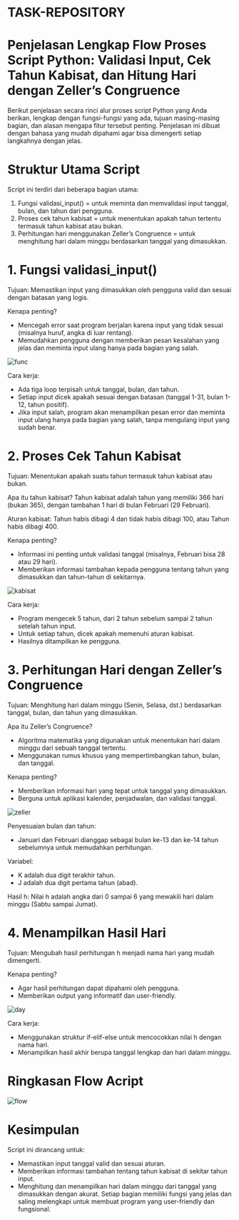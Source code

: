 # TASK-REPOSITORY 
# Penjelasan Lengkap Flow Proses Script Python: Validasi Input, Cek Tahun Kabisat, dan Hitung Hari dengan Zeller’s Congruence

Berikut penjelasan secara rinci alur proses script Python yang Anda berikan, lengkap dengan fungsi-fungsi yang ada, tujuan masing-masing bagian, dan alasan mengapa fitur tersebut penting. Penjelasan ini dibuat dengan bahasa yang mudah dipahami agar bisa dimengerti setiap langkahnya dengan jelas.

# Struktur Utama Script
Script ini terdiri dari beberapa bagian utama:
1.	Fungsi validasi_input() = untuk meminta dan memvalidasi input tanggal, bulan, dan tahun dari pengguna.
2.	Proses cek tahun kabisat = untuk menentukan apakah tahun tertentu termasuk tahun kabisat atau bukan.
3.	Perhitungan hari menggunakan Zeller’s Congruence = untuk menghitung hari dalam minggu berdasarkan tanggal yang dimasukkan.

# 1. Fungsi validasi_input()

Tujuan: Memastikan input yang dimasukkan oleh pengguna valid dan sesuai dengan batasan yang logis.

Kenapa penting?
- Mencegah error saat program berjalan karena input yang tidak sesuai (misalnya huruf, angka di luar rentang).
- Memudahkan pengguna dengan memberikan pesan kesalahan yang jelas dan meminta input ulang hanya pada bagian yang salah.

![func](https://github.com/Farhan-Fadillah/picture_list/blob/2d82139cc2b044d7f844862714b1e7c8edd628de/function%20val%20input%20cal%20date.png)

Cara kerja:
- Ada tiga loop terpisah untuk tanggal, bulan, dan tahun.
- Setiap input dicek apakah sesuai dengan batasan (tanggal 1-31, bulan 1-12, tahun positif).
- Jika input salah, program akan menampilkan pesan error dan meminta input ulang hanya pada bagian yang salah, tanpa mengulang input yang sudah benar.

# 2. Proses Cek Tahun Kabisat

Tujuan: Menentukan apakah suatu tahun termasuk tahun kabisat atau bukan.

Apa itu tahun kabisat?
Tahun kabisat adalah tahun yang memiliki 366 hari (bukan 365), dengan tambahan 1 hari di bulan Februari (29 Februari).

Aturan kabisat:
Tahun habis dibagi 4 dan tidak habis dibagi 100, atau Tahun habis dibagi 400.

Kenapa penting?
- Informasi ini penting untuk validasi tanggal (misalnya, Februari bisa 28 atau 29 hari).
- Memberikan informasi tambahan kepada pengguna tentang tahun yang dimasukkan dan tahun-tahun di sekitarnya.

![kabisat](https://github.com/Farhan-Fadillah/picture_list/blob/2d82139cc2b044d7f844862714b1e7c8edd628de/cek%20kabisat.png)

Cara kerja:
- Program mengecek 5 tahun, dari 2 tahun sebelum sampai 2 tahun setelah tahun input.
- Untuk setiap tahun, dicek apakah memenuhi aturan kabisat.
- Hasilnya ditampilkan ke pengguna.

# 3. Perhitungan Hari dengan Zeller’s Congruence

Tujuan: Menghitung hari dalam minggu (Senin, Selasa, dst.) berdasarkan tanggal, bulan, dan tahun yang dimasukkan.

Apa itu Zeller’s Congruence?
- Algoritma matematika yang digunakan untuk menentukan hari dalam minggu dari sebuah tanggal tertentu.
- Menggunakan rumus khusus yang mempertimbangkan tahun, bulan, dan tanggal.

Kenapa penting?
- Memberikan informasi hari yang tepat untuk tanggal yang dimasukkan.
- Berguna untuk aplikasi kalender, penjadwalan, dan validasi tanggal.

![zeller](https://github.com/Farhan-Fadillah/picture_list/blob/2d82139cc2b044d7f844862714b1e7c8edd628de/zeller%20conguerence.png)

Penyesuaian bulan dan tahun:
- Januari dan Februari dianggap sebagai bulan ke-13 dan ke-14 tahun sebelumnya untuk memudahkan perhitungan.

Variabel:
- K adalah dua digit terakhir tahun.
- J adalah dua digit pertama tahun (abad).

Hasil h:
Nilai h adalah angka dari 0 sampai 6 yang mewakili hari dalam minggu (Sabtu sampai Jumat).

# 4. Menampilkan Hasil Hari

Tujuan: Mengubah hasil perhitungan h menjadi nama hari yang mudah dimengerti.

Kenapa penting?
- Agar hasil perhitungan dapat dipahami oleh pengguna.
- Memberikan output yang informatif dan user-friendly.

![day](https://github.com/Farhan-Fadillah/picture_list/blob/2d82139cc2b044d7f844862714b1e7c8edd628de/showday.png)

Cara kerja:
- Menggunakan struktur if-elif-else untuk mencocokkan nilai h dengan nama hari.
- Menampilkan hasil akhir berupa tanggal lengkap dan hari dalam minggu.

# Ringkasan Flow Acript
![flow](https://github.com/Farhan-Fadillah/picture_list/blob/b601b5397694e082f0afecca763f0cd74282b4ea/table%20zeellers%20conguerence.png)

# Kesimpulan
Script ini dirancang untuk:
- Memastikan input tanggal valid dan sesuai aturan.
- Memberikan informasi tambahan tentang tahun kabisat di sekitar tahun input.
- Menghitung dan menampilkan hari dalam minggu dari tanggal yang dimasukkan dengan akurat.
Setiap bagian memiliki fungsi yang jelas dan saling melengkapi untuk membuat program yang user-friendly dan fungsional.


